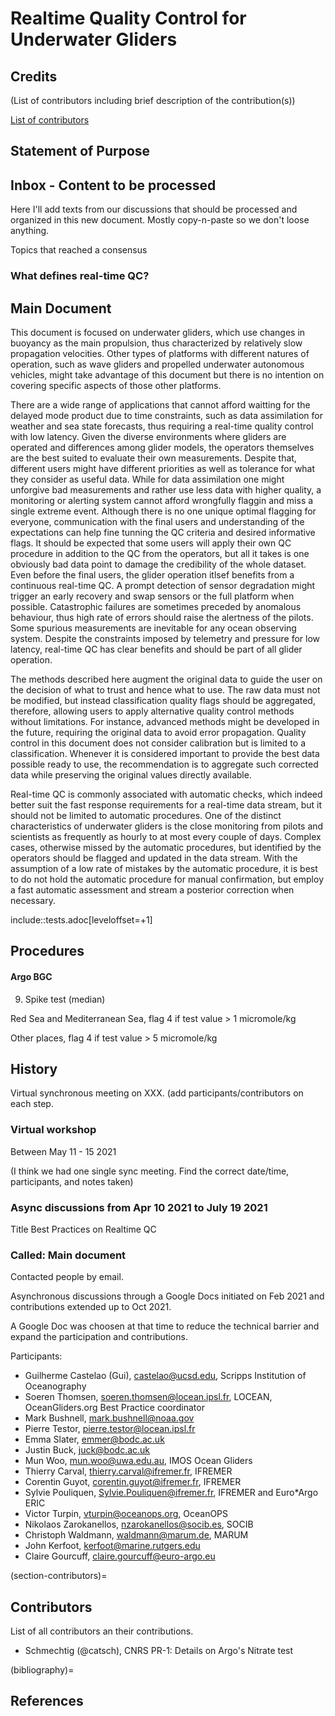 # Realtime Quality Control for Underwater Gliders

## Credits

(List of contributors including brief description of the contribution(s))

[List of contributors](section-contributors)

## Statement of Purpose

## Inbox - Content to be processed

Here I'll add texts from our discussions that should be processed and organized
in this new document. Mostly copy-n-paste so we don't loose anything.

Topics that reached a consensus

### What defines real-time QC?

## Main Document

<!-- Underwater gliders only -->
This document is focused on underwater gliders, which use changes in buoyancy as the main propulsion, thus characterized by relatively slow propagation velocities.
Other types of platforms with different natures of operation, such as wave gliders and propelled underwater autonomous vehicles, might take advantage of this document but there is no intention on covering specific aspects of those other platforms.

<!-- Why should we do RTQC? -->
There are a wide range of applications that cannot afford waitting for the delayed mode product due to time constraints, such as data assimilation for weather and sea state forecasts, thus requiring a real-time quality control with low latency. Given the diverse environments where gliders are operated and differences among glider models, the operators themselves are the best suited to evaluate their own measurements. Despite that, different users might have different priorities as well as tolerance for what they consider as useful data. While for data assimilation one might unforgive bad measurements and rather use less data with higher quality, a monitoring or alerting system cannot afford wrongfully flaggin and miss a single extreme event. Although there is no one unique optimal flagging for everyone, communication with the final users and understanding of the expectations can help fine tunning the QC criteria and desired informative flags. It should be expected that some users will apply their own QC procedure in addition to the QC from the operators, but all it takes is one obviously bad data point to damage the credibility of the whole dataset. Even before the final users, the glider operation itlsef benefits from a continuous real-time QC. A prompt detection of sensor degradation might trigger an early recovery and swap sensors or the full platform when possible. Catastrophic failures are sometimes preceded by anomalous behaviour, thus high rate of errors should raise the alertness of the pilots. Some spurious measurements are inevitable for any ocean observing system. Despite the constraints imposed by telemetry and pressure for low latency, real-time QC has clear benefits and should be part of all glider operation.

<!-- Do not modify the original data -->
The methods described here augment the original data to guide the user on the decision of what to trust and hence what to use. The raw data must not be modified, but instead  classification quality flags should be aggregated, therefore, allowing users to apply alternative quality control methods without limitations. For instance, advanced methods might be developed in the future, requiring the original data to avoid error propagation. Quality control in this document does not consider calibration but is limited to a classification. Whenever it is considered important to provide the best data possible ready to use, the recommendation is to aggregate such corrected data while preserving the original values directly available.

<!-- Do not limit to automatic procedures -->
Real-time QC is commonly associated with automatic checks, which indeed better suit the fast response requirements for a real-time data stream, but it should not be limited to automatic procedures. One of the distinct characteristics of underwater gliders is the close monitoring from pilots and scientists as frequently as hourly to at most every couple of days. 
Complex cases, otherwise missed by the automatic procedures, but identified by the operators should be flagged and updated in the data stream. With the assumption of a low rate of mistakes by the automatic procedure, it is best to do not hold the automatic procedure for manual confirmation, but employ a fast automatic assessment and stream a posterior correction when necessary.

include::tests.adoc[leveloffset=+1]

## Procedures

#### Argo BGC

9. Spike test (median)

Red Sea and Mediterranean Sea, flag 4 if test value > 1 micromole/kg

Other places, flag 4 if test value > 5 micromole/kg

## History

Virtual synchronous meeting on XXX.
(add participants/contributors on each step.

### Virtual workshop

Between May 11 - 15 2021

(I think we had one single sync meeting. Find the correct date/time, participants, and notes taken)

### Async discussions from Apr 10 2021 to July 19 2021
Title Best Practices on Realtime QC

### Called: Main document

Contacted people by email.

Asynchronous discussions through a Google Docs initiated on Feb 2021 and contributions extended up to Oct 2021.

A Google Doc was choosen at that time to reduce the technical barrier and expand
the participation and contributions.

Participants:

* Guilherme Castelao (Gui), castelao@ucsd.edu, Scripps Institution of Oceanography
* Soeren Thomsen, soeren.thomsen@locean.ipsl.fr,	LOCEAN, OceanGliders.org Best Practice coordinator
* Mark Bushnell, mark.bushnell@noaa.gov
* Pierre Testor, pierre.testor@locean.ipsl.fr
* Emma Slater, emmer@bodc.ac.uk
* Justin Buck, juck@bodc.ac.uk
* Mun Woo, mun.woo@uwa.edu.au,	IMOS Ocean Gliders
* Thierry Carval, thierry.carval@ifremer.fr, IFREMER
* Corentin Guyot, corentin.guyot@ifremer.fr, IFREMER
* Sylvie Pouliquen, Sylvie.Pouliquen@ifremer.fr, IFREMER and Euro*Argo ERIC
* Victor Turpin, vturpin@oceanops.org, OceanOPS
* Nikolaos Zarokanellos, nzarokanellos@socib.es, SOCIB
* Christoph Waldmann, waldmann@marum.de, MARUM
* John Kerfoot, kerfoot@marine.rutgers.edu
* Claire Gourcuff, claire.gourcuff@euro-argo.eu

(section-contributors)=
## Contributors

List of all contributors an their contributions.

*  Schmechtig (@catsch), CNRS
   PR-1: Details on Argo's Nitrate test

(bibliography)=
## References
```{bibliography}
```
